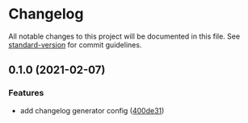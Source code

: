 # Changelog

All notable changes to this project will be documented in this file. See [standard-version](https://github.com/conventional-changelog/standard-version) for commit guidelines.

## 0.1.0 (2021-02-07)


### Features

* add changelog generator config ([400de31](https://github.com/andradeB/shopping-list/commit/400de3103a8300ced62672ce522c05b76c92050e))
